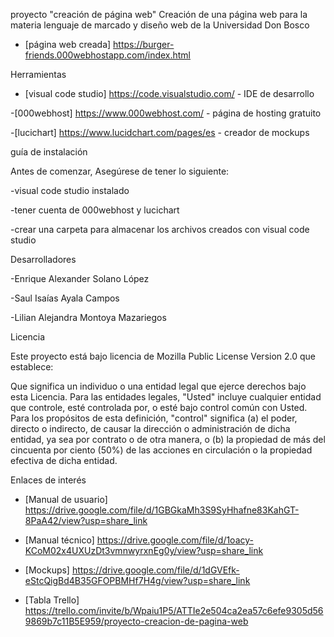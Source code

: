 proyecto "creación de página web"
Creación de una página web para la materia lenguaje de marcado y diseño web de la Universidad Don Bosco

- [página web creada] https://burger-friends.000webhostapp.com/index.html

Herramientas

- [visual code studio] https://code.visualstudio.com/ - IDE de desarrollo

-[000webhost] https://www.000webhost.com/ - página de hosting gratuito

-[lucichart] https://www.lucidchart.com/pages/es - creador de mockups

guía de instalación

Antes de comenzar, Asegúrese de tener lo siguiente:

-visual code studio instalado

-tener cuenta de 000webhost y lucichart

-crear una carpeta para almacenar los archivos creados con visual code studio

Desarrolladores

-Enrique Alexander Solano López

-Saul Isaías Ayala Campos

-Lilian Alejandra Montoya Mazariegos

Licencia

Este proyecto está bajo licencia de Mozilla Public License Version 2.0 que establece:

Que significa un individuo o una entidad legal que ejerce derechos bajo esta Licencia. Para las entidades legales, "Usted" incluye cualquier entidad que controle, esté controlada por, o esté bajo control común con Usted. Para los propósitos de esta definición, "control" significa (a) el poder, directo o indirecto, de causar la dirección o administración de dicha entidad, ya sea por contrato o de otra manera, o (b) la propiedad de más del cincuenta por ciento (50%) de las acciones en circulación o la propiedad efectiva de dicha entidad.

Enlaces de interés

- [Manual de usuario] https://drive.google.com/file/d/1GBGkaMh3S9SyHhafne83KahGT-8PaA42/view?usp=share_link

- [Manual técnico] https://drive.google.com/file/d/1oacy-KCoM02x4UXUzDt3vmnwyrxnEg0y/view?usp=share_link

- [Mockups] https://drive.google.com/file/d/1dGVEfk-eStcQigBd4B35GFOPBMHf7H4g/view?usp=share_link

- [Tabla Trello] https://trello.com/invite/b/Wpaiu1P5/ATTIe2e504ca2ea57c6efe9305d569869b7c11B5E959/proyecto-creacion-de-pagina-web
